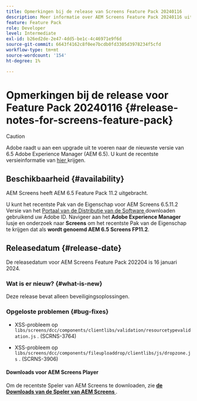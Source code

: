 ```yaml
---
title: Opmerkingen bij de release van Screens Feature Pack 20240116
description: Meer informatie over AEM Screens Feature Pack 20240116 uitgebracht op 16 januari 2024.
feature: Feature Pack
role: Developer
level: Intermediate
exl-id: b26ed2de-2e47-4dd5-be1c-4c46971e9f6d
source-git-commit: 6643f4162c8f0ee7bcdb0fd3305d3978234f5cfd
workflow-type: tm+mt
source-wordcount: '154'
ht-degree: 1%

---
```


# Opmerkingen bij de release voor Feature Pack 20240116 {#release-notes-for-screens-feature-pack}

>[!CAUTION]
>Adobe raadt u aan een upgrade uit te voeren naar de nieuwste versie van 6.5 Adobe Experience Manager (AEM 6.5). U kunt de recentste versieinformatie van [ hier ](https://experienceleague.adobe.com/en/docs/experience-manager-65/content/release-notes/release-notes) krijgen.

## Beschikbaarheid {#availability}

AEM Screens heeft AEM 6.5 Feature Pack 11.2 uitgebracht.

U kunt het recentste Pak van de Eigenschap voor AEM Screens 6.5.11.2 Versie van het [ Portaal van de Distributie van de Software ](https://experience.adobe.com/#/downloads/content/software-distribution/en/aem.html) downloaden gebruikend uw Adobe ID. Navigeer aan het **Adobe Experience Manager** lusje en onderzoek naar **Screens** om het recentste Pak van de Eigenschap te krijgen dat als **wordt genoemd AEM 6.5 Screens FP11.2**.

## Releasedatum {#release-date}

De releasedatum voor AEM Screens Feature Pack 202204 is 16 januari 2024.

### Wat is er nieuw? {#what-is-new}

Deze release bevat alleen beveiligingsoplossingen.

### Opgeloste problemen {#bug-fixes}

* XSS-probleem op `libs/screens/dcc/components/clientlibs/validation/resourcetypevalidation.js` . (SCRNS-3764)

* XSS-probleem op `libs/screens/dcc/components/fileuploaddrop/clientlibs/js/dropzone.js` . (SCRNS-3906)

#### Downloads voor AEM Screens Player

Om de recentste Speler van AEM Screens te downloaden, zie **[de Downloads van de Speler van AEM Screens ](https://download.macromedia.com/screens/index.html)**.
